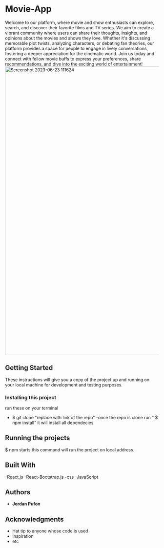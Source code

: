 
# Movie-App
Welcome to our platform, where movie and show enthusiasts can explore, search, and discover their favorite films and TV series. We aim to create a vibrant community where users can share their thoughts, insights, and opinions about the movies and shows they love. Whether it's discussing memorable plot twists, analyzing characters, or debating fan theories, our platform provides a space for people to engage in lively conversations, fostering a deeper appreciation for the cinematic world. Join us today and connect with fellow movie buffs to express your preferences, share recommendations, and dive into the exciting world of entertainment!
<img width="946" alt="Screenshot 2023-06-23 111624" src="https://github.com/jpufon/movie-app-/assets/116035722/a1436a59-9aa1-46ac-a4a6-6a1cba6943d4">


## Getting Started

These instructions will give you a copy of the project up and running on
your local machine for development and testing purposes.

### Installing this project

run these on your terminal
- $ git clone "replace with link of the repo"
-once the repo is clone run " $ npm install" it will install all dependecies

## Running the projects

$ npm starts   this command will run the project on local address.

## Built With

  -React.js
  -React-Bootstrap.js
  -css
  -JavaScript

## Authors

 - **Jordan Pufon** 

## Acknowledgments

  - Hat tip to anyone whose code is used
  - Inspiration
  - etc

